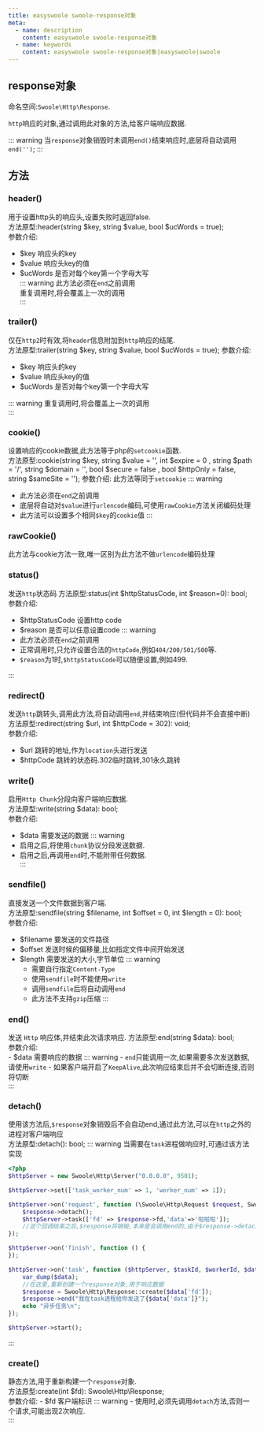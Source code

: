 ```yaml
---
title: easyswoole swoole-response对象
meta:
  - name: description
    content: easyswoole swoole-response对象
  - name: keywords
    content: easyswoole swoole-response对象|easyswoole|swoole
---
```


## response对象
命名空间:`Swoole\Http\Response`.   

`http`响应的对象,通过调用此对象的方法,给客户端响应数据.  

::: warning
当`response`对象销毁时未调用`end()`结束响应时,底层将自动调用`end('')`;
:::

## 方法

### header()
用于设置http头的响应头,设置失败时返回false.  
方法原型:header(string $key, string $value, bool $ucWords = true);  
参数介绍:  
- $key 响应头的key
- $value 响应头key的值
- $ucWords 是否对每个key第一个字母大写  
::: warning
此方法必须在`end`之前调用  
重复调用时,将会覆盖上一次的调用  
:::

### trailer()
仅在`http2`时有效,将`header`信息附加到`http`响应的结尾.  
方法原型:trailer(string $key, string $value, bool $ucWords = true);
参数介绍:  
- $key 响应头的key
- $value 响应头key的值
- $ucWords 是否对每个key第一个字母大写  

::: warning
重复调用时,将会覆盖上一次的调用  
:::

### cookie()
设置响应的cookie数据,此方法等于php的`setcookie`函数.    
方法原型:cookie(string $key, string $value = '', int $expire = 0 , string $path = '/', string $domain  = '', bool $secure = false , bool $httpOnly = false, string $sameSite = '');
参数介绍:
此方法等同于`setcookie`
::: warning
- 此方法必须在`end`之前调用  
- 底层将自动对`$value`进行`urlencode`编码,可使用`rawCookie`方法关闭编码处理
- 此方法可以设置多个相同`$key`的`cookie`值
:::

### rawCookie()
此方法与cookie方法一致,唯一区别为此方法不做`urlencode`编码处理

### status()
发送`http`状态码
方法原型:status(int $httpStatusCode, int $reason=0): bool;  
参数介绍:  
- $httpStatusCode  设置http code
- $reason  是否可以任意设置code
::: warning
- 此方法必须在`end`之前调用  
- 正常调用时,只允许设置合法的`httpCode`,例如`404/200/501/500`等.   
- `$reason`为1时,`$httpStatusCode`可以随便设置,例如499.  

:::

### redirect()
发送`http`跳转头,调用此方法,将自动调用`end`,并结束响应(但代码并不会直接中断)  
方法原型:redirect(string $url, int $httpCode = 302): void;  
参数介绍:  
- $url 跳转的地址,作为`location`头进行发送
- $httpCode 跳转的状态码.302临时跳转,301永久跳转  

### write()
启用`Http Chunk`分段向客户端响应数据.  
方法原型:write(string $data): bool;  
参数介绍:  
- $data  需要发送的数据
::: warning
- 启用之后,将使用`chunk`协议分段发送数据.
- 启用之后,再调用`end`时,不能附带任何数据.    
:::

### sendfile()  
直接发送一个文件数据到客户端.  
方法原型:sendfile(string $filename, int $offset = 0, int $length = 0): bool;  
参数介绍:  
- $filename 要发送的文件路径
- $offset 发送时候的偏移量,比如指定文件中间开始发送
- $length  需要发送的大小,字节单位
::: warning
    - 需要自行指定`Content-Type`
    - 使用`sendfile`时不能使用`write`  
    - 调用`sendfile`后将自动调用`end`  
    - 此方法不支持`gzip`压缩
:::

### end()
发送 `Http` 响应体,并结束此次请求响应.
方法原型:end(string $data): bool;  
参数介绍:  
    - $data 需要响应的数据
    ::: warning
    - `end`只能调用一次,如果需要多次发送数据,请使用`write`
    - 如果客户端开启了`KeepAlive`,此次响应结束后并不会切断连接,否则将切断  
:::

### detach()  
使用该方法后,`$response`对象销毁后不会自动end,通过此方法,可以在`http`之外的进程对客户端响应  
方法原型:detach(): bool;
::: warning
当需要在`task`进程做响应时,可通过该方法实现
```php
<?php
$httpServer = new Swoole\Http\Server("0.0.0.0", 9501);

$httpServer->set(['task_worker_num' => 1, 'worker_num' => 1]);

$httpServer->on('request', function (\Swoole\Http\Request $request, Swoole\Http\Response $response) use ($httpServer) {
    $response->detach();
    $httpServer->task(['fd' => $response->fd,'data'=>'啦啦啦']);
    //这个回调结束之后,$response将销毁,本来是会调用end的,由于$response->detach(),则不调用
});

$httpServer->on('finish', function () {
});

$httpServer->on('task', function ($httpServer, $taskId, $workerId, $data) {
    var_dump($data);
    //在这里,重新创建一个response对象,用于响应数据
    $response = Swoole\Http\Response::create($data['fd']);
    $response->end("我在task进程给你发送了{$data['data']}");
    echo "异步任务\n";
});

$httpServer->start();
```
:::

### create()
静态方法,用于重新构建一个`response`对象.  
方法原型:create(int $fd): Swoole\Http\Response;  
参数介绍:
    - $fd 客户端标识
    ::: warning
    - 使用时,必须先调用`detach`方法,否则一个请求,可能出现2次响应.  
:::
